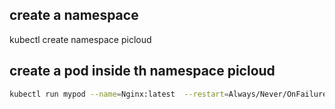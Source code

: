 ## create a namespace 

kubectl create namespace picloud

## create a pod inside th namespace picloud 
````bash
kubectl run mypod --name=Nginx:latest  --restart=Always/Never/OnFailure --port=80  --namespace =  picloud  
````
